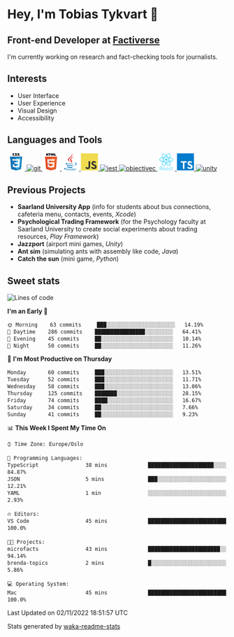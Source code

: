 # Hey, I'm Tobias Tykvart 🦉
## Front-end Developer at [Factiverse](https://www.factiverse.no/)

I'm currently working on research and fact-checking tools for journalists.

## Interests

- User Interface
- User Experience
- Visual Design
- Accessibility

## Languages and Tools
<p align="left"> <a href="https://www.w3schools.com/css/" target="_blank" rel="noreferrer"> <img src="https://raw.githubusercontent.com/devicons/devicon/master/icons/css3/css3-original-wordmark.svg" alt="css3" width="40" height="40"/> </a> <a href="https://git-scm.com/" target="_blank" rel="noreferrer"> <img src="https://www.vectorlogo.zone/logos/git-scm/git-scm-icon.svg" alt="git" width="40" height="40"/> </a> <a href="https://www.w3.org/html/" target="_blank" rel="noreferrer"> <img src="https://raw.githubusercontent.com/devicons/devicon/master/icons/html5/html5-original-wordmark.svg" alt="html5" width="40" height="40"/> </a> <a href="https://www.java.com" target="_blank" rel="noreferrer"> <img src="https://raw.githubusercontent.com/devicons/devicon/master/icons/java/java-original.svg" alt="java" width="40" height="40"/> </a> <a href="https://developer.mozilla.org/en-US/docs/Web/JavaScript" target="_blank" rel="noreferrer"> <img src="https://raw.githubusercontent.com/devicons/devicon/master/icons/javascript/javascript-original.svg" alt="javascript" width="40" height="40"/> </a> <a href="https://jestjs.io" target="_blank" rel="noreferrer"> <img src="https://www.vectorlogo.zone/logos/jestjsio/jestjsio-icon.svg" alt="jest" width="40" height="40"/> </a> <a href="https://developer.apple.com/library/archive/documentation/Cocoa/Conceptual/ProgrammingWithObjectiveC/Introduction/Introduction.html" target="_blank" rel="noreferrer"> <img src="https://www.vectorlogo.zone/logos/apple_objectivec/apple_objectivec-icon.svg" alt="objectivec" width="40" height="40"/> </a> <a href="https://reactjs.org/" target="_blank" rel="noreferrer"> <img src="https://raw.githubusercontent.com/devicons/devicon/master/icons/react/react-original-wordmark.svg" alt="react" width="40" height="40"/> </a> <a href="https://www.typescriptlang.org/" target="_blank" rel="noreferrer"> <img src="https://raw.githubusercontent.com/devicons/devicon/master/icons/typescript/typescript-original.svg" alt="typescript" width="40" height="40"/> </a> <a href="https://unity.com/" target="_blank" rel="noreferrer"> <img src="https://www.vectorlogo.zone/logos/unity3d/unity3d-icon.svg" alt="unity" width="40" height="40"/> </a> </p>

## Previous Projects

- **Saarland University App** (info for students about bus connections, cafeteria menu, contacts, events, *Xcode*)
- **Psychological Trading Framework** (for the Psychology faculty at Saarland University to create social experiments about trading resources, *Play Framework*)
- **Jazzport** (airport mini games, *Unity*)
- **Ant sim** (simulating ants with assembly like code, *Java*)
- **Catch the sun** (mini game, *Python*)

## Sweet stats

<!--START_SECTION:waka-->
![Lines of code](https://img.shields.io/badge/From%20Hello%20World%20I%27ve%20Written-191%20Thousand%20lines%20of%20code-blue)

**I'm an Early 🐤** 

```text
🌞 Morning    63 commits     ███░░░░░░░░░░░░░░░░░░░░░░   14.19% 
🌆 Daytime    286 commits    ████████████████░░░░░░░░░   64.41% 
🌃 Evening    45 commits     ██░░░░░░░░░░░░░░░░░░░░░░░   10.14% 
🌙 Night      50 commits     ██░░░░░░░░░░░░░░░░░░░░░░░   11.26%

```
📅 **I'm Most Productive on Thursday** 

```text
Monday       60 commits     ███░░░░░░░░░░░░░░░░░░░░░░   13.51% 
Tuesday      52 commits     ███░░░░░░░░░░░░░░░░░░░░░░   11.71% 
Wednesday    58 commits     ███░░░░░░░░░░░░░░░░░░░░░░   13.06% 
Thursday     125 commits    ███████░░░░░░░░░░░░░░░░░░   28.15% 
Friday       74 commits     ████░░░░░░░░░░░░░░░░░░░░░   16.67% 
Saturday     34 commits     ██░░░░░░░░░░░░░░░░░░░░░░░   7.66% 
Sunday       41 commits     ██░░░░░░░░░░░░░░░░░░░░░░░   9.23%

```


📊 **This Week I Spent My Time On** 

```text
⌚︎ Time Zone: Europe/Oslo

💬 Programming Languages: 
TypeScript               38 mins             █████████████████████░░░░   84.87% 
JSON                     5 mins              ███░░░░░░░░░░░░░░░░░░░░░░   12.21% 
YAML                     1 min               ░░░░░░░░░░░░░░░░░░░░░░░░░   2.93%

🔥 Editors: 
VS Code                  45 mins             █████████████████████████   100.0%

🐱‍💻 Projects: 
microfacts               43 mins             ███████████████████████░░   94.14% 
brenda-topics            2 mins              █░░░░░░░░░░░░░░░░░░░░░░░░   5.86%

💻 Operating System: 
Mac                      45 mins             █████████████████████████   100.0%

```


 Last Updated on 02/11/2022 18:51:57 UTC
<!--END_SECTION:waka-->
Stats generated by [waka-readme-stats](https://github.com/anmol098/waka-readme-stats)

